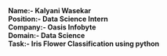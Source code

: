 <b>
Name:-<b> Kalyani Wasekar<br>
Position:-<b> Data Science Intern<br>
Company:-<b> Oasis Infobyte<br>
Domain:-<b> Data Science<br>
Task:-<b> Iris Flower Classification using python<br>
